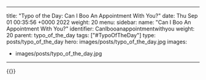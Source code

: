 
---
title: "Typo of the Day: Can I Boo An Appointment With You?"
date: Thu Sep 01 00:35:56 +0000 2022
weight: 20
menu:
  sidebar:
    name: "Can I Boo An Appointment With You?"
    identifier: CanIbooanappointmentwithyou
    weight: 20
    parent: typo_of_the_day
tags: ["#TypoOfTheDay"]
type: posts/typo_of_the_day
hero: images/posts/typo_of_the_day.jpg
images:
- images/posts/typo_of_the_day.jpg
---


{{<x user="mariatta" id="1565136336222572544">}}

